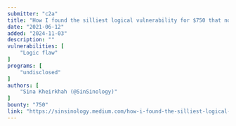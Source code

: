 ```yaml
---
submitter: "c2a"
title: "How I found the silliest logical vulnerability for $750 that no one found for 3 years"
date: "2021-06-12"
added: "2024-11-03"
description: ""
vulnerabilities: [
    "Logic flaw"
]
programs: [
    "undisclosed"
]
authors: [
    "Sina Kheirkhah (@SinSinology)"
]
bounty: "750"
link: "https://sinsinology.medium.com/how-i-found-the-silliest-logical-vulnerability-for-750-d4f49e5b8763"
---
```




